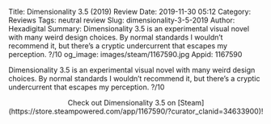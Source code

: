 Title: Dimensionality 3.5 (2019) Review
Date: 2019-11-30 05:12
Category: Reviews
Tags: neutral review
Slug: dimensionality-3-5-2019
Author: Hexadigital
Summary: Dimensionality 3.5 is an experimental visual novel with many weird design choices. By normal standards I wouldn’t recommend it, but there’s a cryptic undercurrent that escapes my perception. ?/10
og_image: images/steam/1167590.jpg
Appid: 1167590

Dimensionality 3.5 is an experimental visual novel with many weird design choices. By normal standards I wouldn’t recommend it, but there’s a cryptic undercurrent that escapes my perception. ?/10

<center>Check out Dimensionality 3.5 on [Steam](https://store.steampowered.com/app/1167590/?curator_clanid=34633900)!</center>
